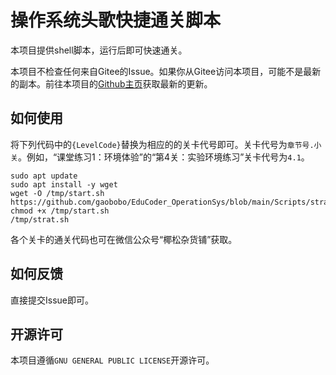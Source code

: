 # 操作系统头歌快捷通关脚本

本项目提供shell脚本，运行后即可快速通关。

本项目不检查任何来自Gitee的Issue。如果你从Gitee访问本项目，可能不是最新的副本。前往本项目的[Github主页](githun.com/gaobobo/EduCoder_OperationSys)获取最新的更新。

## 如何使用

将下列代码中的`{LevelCode}`替换为相应的的关卡代号即可。关卡代号为`章节号.小关`。例如，“课堂练习1：环境体验”的“第4关：实验环境练习”关卡代号为`4.1`。

```shell
sudo apt update
sudo apt install -y wget
wget -O /tmp/start.sh https://github.com/gaobobo/EduCoder_OperationSys/blob/main/Scripts/strat.sh
chmod +x /tmp/start.sh
/tmp/strat.sh
```

各个关卡的通关代码也可在微信公众号“椰松杂货铺”获取。

## 如何反馈

直接提交Issue即可。

## 开源许可

本项目遵循`GNU GENERAL PUBLIC LICENSE`开源许可。